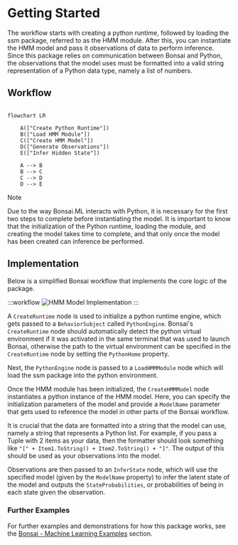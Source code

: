 # Getting Started

The workflow starts with creating a python runtime, followed by loading the ssm package, referred to as the HMM module. After this, you can instantiate the HMM model and pass it observations of data to perform inference. Since this package relies on communication between Bonsai and Python, the observations that the model uses must be formatted into a valid string representation of a Python data type, namely a list of numbers.

## Workflow

```mermaid

flowchart LR

    A(["Create Python Runtime"])
    B(["Load HMM Module"])
    C(["Create HMM Model"])
    D(["Generate Observations"])
    E(["Infer Hidden State"])

    A --> B
    B --> C
    C --> D
    D --> E

```

> [!NOTE]
> Due to the way Bonsai.ML interacts with Python, it is necessary for the first two steps to complete before instantiating the model. It is important to know that the initialization of the Python runtime, loading the module, and creating the model takes time to complete, and that only once the model has been created can inference be performed.

## Implementation

Below is a simplified Bonsai workflow that implements the core logic of the package.

:::workflow
![HMM Model Implementation](~/workflows/HMMModelImplementation.bonsai)
:::

A `CreateRuntime` node is used to initialize a python runtime engine, which gets passed to a `BehaviorSubject` called `PythonEngine`. Bonsai's `CreateRuntime` node should automatically detect the python virtual environment if it was activated in the same terminal that was used to launch Bonsai, otherwise the path to the virtual environment can be specified in the `CreateRuntime` node by setting the `PythonHome` property.

Next, the `PythonEngine` node is passed to a `LoadHMMModule` node which will load the ssm package into the python environment.

Once the HMM module has been initialized, the `CreateHMMModel` node instantiates a python instance of the HMM model. Here, you can specify the initialization parameters of the model and provide a `ModelName` parameter that gets used to reference the model in other parts of the Bonsai workflow.

It is crucial that the data are formatted into a string that the model can use, namely a string that represents a Python list. For example, if you pass a Tuple with 2 items as your data, then the formatter should look something like `"[" + Item1.ToString() + Item2.ToString() + "]"`. The output of this should be used as your observations into the model.

Observations are then passed to an `InferState` node, which will use the specified model (given by the `ModelName` property) to infer the latent state of the model and outputs the `StateProbabilities`, or probabilities of being in each state given the observation.

### Further Examples

For further examples and demonstrations for how this package works, see the [Bonsai - Machine Learning Examples](~/examples/README.md) section.
